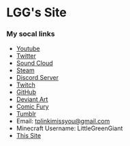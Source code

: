 # LGG's Site

### My socal links
- [Youtube](https://www.youtube.com/channel/UCZpbn15gvn0Xo3zhTZwAX_g)
- [Twitter](https://twitter.com/SmallGreen_LGG)
- [Sound Cloud](https://soundcloud.com/lgg-littlegreengiant)
- [Steam](https://steamcommunity.com/id/LittleGreenGiant/)
- [Discord Server](https://discord.gg/CznsdKAN4F)
- [Twitch](https://www.twitch.tv/littlegreengiantlgg)
- [GitHub](https://github.com/MiniGreenGiant)
- [Deviant Art](https://www.deviantart.com/littlegreengiant)
- [Comic Fury](https://comicfury.com/profile.php?username=LittleGreenGiant)
- [Tumblr](https://littlegreengiant.tumblr.com/)
- Email: tplinkimissyou@gmail.com
- Minecraft Username: LittleGreenGiant
- [This Site](https://minigreengiant.github.io/MiniGreenGiant/)
